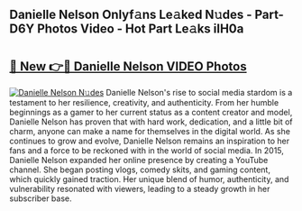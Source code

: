 ## Danielle Nelson Onlyf𝚊ns Le𝚊ked N𝚞des - Part-D6Y Photos Video - Hot Part Le𝚊ks iIH0a

# <h2><a href="http://ab4769.deff.icu/?id=Danielle+Nelson">🔗 New 👉🔴 Danielle Nelson VIDEO Photos</a></h2>

[![Danielle Nelson N𝚞des](https://i.imgur.com/rIISA9y.gif)](http://ab4769.deff.icu/?id=Danielle+Nelson)
Danielle Nelson's rise to social media stardom is a testament to her resilience, creativity, and authenticity. From her humble beginnings as a gamer to her current status as a content creator and model, Danielle Nelson has proven that with hard work, dedication, and a little bit of charm, anyone can make a name for themselves in the digital world. As she continues to grow and evolve, Danielle Nelson remains an inspiration to her fans and a force to be reckoned with in the world of social media. In 2015, Danielle Nelson expanded her online presence by creating a YouTube channel. She began posting vlogs, comedy skits, and gaming content, which quickly gained traction. Her unique blend of humor, authenticity, and vulnerability resonated with viewers, leading to a steady growth in her subscriber base.
